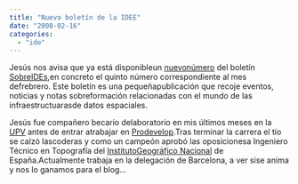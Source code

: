 ```yaml
---
title: "Nuevo boletín de la IDEE"
date: "2008-02-16"
categories: 
  - "ide"
---
```


Jesús nos avisa que ya está disponibleun [nuevonúmero](http://www.idee.es/CatalogoServicios/sobreIdes/SobreIDEsFebrero2008.pdf) del boletín [SobreIDEs](http://www.idee.es/show.do?to=Sobre_iDEs.ES),en concreto el quinto número correspondiente al mes defrebrero. Este boletín es una pequeñapublicación que recoje eventos, noticias y notas sobreformación relacionadas con el mundo de las infraestructuarasde datos espaciales.

Jesús fue compañero becario delaboratorio en mis últimos meses en la [UPV](http://www.upv.es) antes de entrar atrabajar en [Prodevelop](http://www.prodevelop.es).Tras terminar la carrera el tío se calzó lascoderas y como un campeón aprobó las oposicionesa Ingeniero Técnico en Topografía del [InstitutoGeográfico Nacional](http://www.ign.es/ign/es/IGN/home.jsp) de España.Actualmente trabaja en la delegación de Barcelona, a ver sise anima y nos lo ganamos para el blog...

